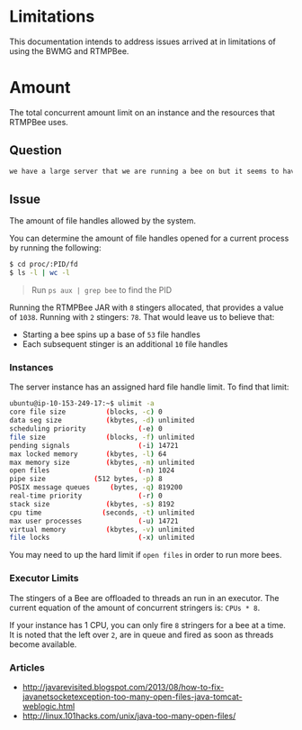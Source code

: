 # Limitations
This documentation intends to address issues arrived at in limitations of using the BWMG and RTMPBee.

# Amount
The total concurrent amount limit on an instance and the resources that RTMPBee uses.

## Question
```sh
we have a large server that we are running a bee on but it seems to have problems when we go over 100 connection the error seems to be related to Too many open files do you know what is causing this or how to get around it?```
```

## Issue
The amount of file handles allowed by the system.

You can determine the amount of file handles opened for a current process by running the following:

```sh
$ cd proc/:PID/fd
$ ls -l | wc -l
```

> Run `ps aux | grep bee` to find the PID

Running the RTMPBee JAR with `8` stingers allocated, that provides a value of `1038`. Running with `2` stingers: `78`. That would leave us to believe that:

* Starting a bee spins up a base of `53` file handles
* Each subsequent stinger is an additional `10` file handles

### Instances
The server instance has an assigned hard file handle limit. To find that limit:

```sh
ubuntu@ip-10-153-249-17:~$ ulimit -a
core file size          (blocks, -c) 0
data seg size           (kbytes, -d) unlimited
scheduling priority             (-e) 0
file size               (blocks, -f) unlimited
pending signals                 (-i) 14721
max locked memory       (kbytes, -l) 64
max memory size         (kbytes, -m) unlimited
open files                      (-n) 1024
pipe size            (512 bytes, -p) 8
POSIX message queues     (bytes, -q) 819200
real-time priority              (-r) 0
stack size              (kbytes, -s) 8192
cpu time               (seconds, -t) unlimited
max user processes              (-u) 14721
virtual memory          (kbytes, -v) unlimited
file locks                      (-x) unlimited
```

You may need to up the hard limit if `open files` in order to run more bees.

### Executor Limits
The stingers of a Bee are offloaded to threads an run in an executor. The current equation of the amount of concurrent stringers is: `CPUs * 8`.

If your instance has 1 CPU, you can only fire `8` stringers for a bee at a time. It is noted that the left over `2`, are in queue and fired as soon as threads become available.

### Articles
* http://javarevisited.blogspot.com/2013/08/how-to-fix-javanetsocketexception-too-many-open-files-java-tomcat-weblogic.html
* http://linux.101hacks.com/unix/java-too-many-open-files/


